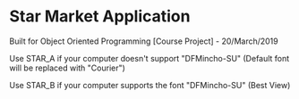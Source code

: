 # Star Market Application

Built for Object Oriented Programming [Course Project] - 20/March/2019



Use STAR_A if your computer doesn't support "DFMincho-SU" (Default font will be replaced with "Courier")

Use STAR_B if your computer supports the font "DFMincho-SU" (Best View)
